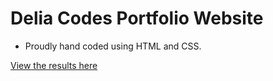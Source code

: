 # Delia Codes Portfolio Website

- Proudly hand coded using HTML and CSS.

[View the results here](http://www.delia.codes)
